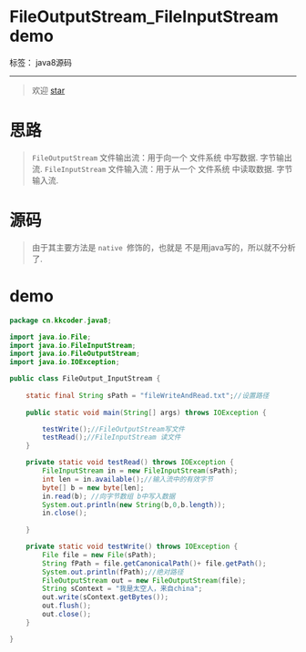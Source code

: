 ﻿# FileOutputStream_FileInputStream demo

标签： java8源码

---
>  欢迎 [star][1] 

# 思路

> `FileOutputStream` 文件输出流：用于向一个 文件系统 中写数据. 字节输出流.
`FileInputStream` 文件输入流：用于从一个 文件系统 中读取数据. 字节输入流.

# 源码
> 由于其主要方法是 `native `修饰的，也就是 不是用java写的，所以就不分析了.

# demo
```java
package cn.kkcoder.java8;

import java.io.File;
import java.io.FileInputStream;
import java.io.FileOutputStream;
import java.io.IOException;

public class FileOutput_InputStream {
	
	static final String sPath = "fileWriteAndRead.txt";//设置路径
	
	public static void main(String[] args) throws IOException {

		testWrite();//FileOutputStream写文件
		testRead();//FileInputStream 读文件
	}

	private static void testRead() throws IOException {
		FileInputStream in = new FileInputStream(sPath);
		int len = in.available();//输入流中的有效字节
		byte[] b = new byte[len];
		in.read(b); //向字节数组 b中写入数据
		System.out.println(new String(b,0,b.length));
		in.close();
		
	}

	private static void testWrite() throws IOException {
		File file = new File(sPath); 
		String fPath = file.getCanonicalPath()+ file.getPath();
		System.out.println(fPath);//绝对路径
		FileOutputStream out = new FileOutputStream(file);
		String sContext = "我是太空人，来自china";
		out.write(sContext.getBytes());
		out.flush();
		out.close();
	}

}

```


  [1]: https://github.com/static-mkk/java8SourceLearn